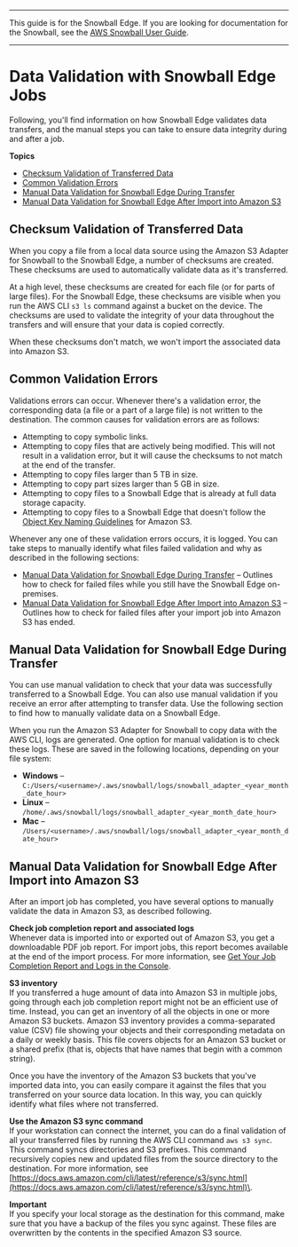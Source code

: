 --------

This guide is for the Snowball Edge\. If you are looking for documentation for the Snowball, see the [AWS Snowball User Guide](https://docs.aws.amazon.com/snowball/latest/ug/whatissnowball.html)\.

--------

# Data Validation with Snowball Edge Jobs<a name="validation"></a>

Following, you'll find information on how Snowball Edge validates data transfers, and the manual steps you can take to ensure data integrity during and after a job\.

**Topics**
+ [Checksum Validation of Transferred Data](#snowball-edge-checksums)
+ [Common Validation Errors](#validation-error-causes)
+ [Manual Data Validation for Snowball Edge During Transfer](#manual-validation-device)
+ [Manual Data Validation for Snowball Edge After Import into Amazon S3](#manual-validation-s3)

## Checksum Validation of Transferred Data<a name="snowball-edge-checksums"></a>

When you copy a file from a local data source using the Amazon S3 Adapter for Snowball to the Snowball Edge, a number of checksums are created\. These checksums are used to automatically validate data as it's transferred\.

At a high level, these checksums are created for each file \(or for parts of large files\)\. For the Snowball Edge, these checksums are visible when you run the AWS CLI `s3 ls` command against a bucket on the device\. The checksums are used to validate the integrity of your data throughout the transfers and will ensure that your data is copied correctly\.

When these checksums don't match, we won't import the associated data into Amazon S3\.

## Common Validation Errors<a name="validation-error-causes"></a>

Validations errors can occur\. Whenever there's a validation error, the corresponding data \(a file or a part of a large file\) is not written to the destination\. The common causes for validation errors are as follows:
+ Attempting to copy symbolic links\.
+ Attempting to copy files that are actively being modified\. This will not result in a validation error, but it will cause the checksums to not match at the end of the transfer\.
+ Attempting to copy files larger than 5 TB in size\.
+ Attempting to copy part sizes larger than 5 GB in size\.
+ Attempting to copy files to a Snowball Edge that is already at full data storage capacity\.
+ Attempting to copy files to a Snowball Edge that doesn't follow the [Object Key Naming Guidelines](https://docs.aws.amazon.com/AmazonS3/latest/dev/UsingMetadata.html#object-key-guidelines) for Amazon S3\.

Whenever any one of these validation errors occurs, it is logged\. You can take steps to manually identify what files failed validation and why as described in the following sections:
+ [Manual Data Validation for Snowball Edge During Transfer](#manual-validation-device) – Outlines how to check for failed files while you still have the Snowball Edge on\-premises\.
+ [Manual Data Validation for Snowball Edge After Import into Amazon S3](#manual-validation-s3) – Outlines how to check for failed files after your import job into Amazon S3 has ended\.

## Manual Data Validation for Snowball Edge During Transfer<a name="manual-validation-device"></a>

You can use manual validation to check that your data was successfully transferred to a Snowball Edge\. You can also use manual validation if you receive an error after attempting to transfer data\. Use the following section to find how to manually validate data on a Snowball Edge\.

When you run the Amazon S3 Adapter for Snowball to copy data with the AWS CLI, logs are generated\. One option for manual validation is to check these logs\. These are saved in the following locations, depending on your file system:
+ **Windows** – `C:/Users/<username>/.aws/snowball/logs/snowball_adapter_<year_month_date_hour>`
+ **Linux** – `/home/.aws/snowball/logs/snowball_adapter_<year_month_date_hour>`
+ **Mac** – `/Users/<username>/.aws/snowball/logs/snowball_adapter_<year_month_date_hour>`

## Manual Data Validation for Snowball Edge After Import into Amazon S3<a name="manual-validation-s3"></a>

After an import job has completed, you have several options to manually validate the data in Amazon S3, as described following\.

**Check job completion report and associated logs**  
Whenever data is imported into or exported out of Amazon S3, you get a downloadable PDF job report\. For import jobs, this report becomes available at the end of the import process\. For more information, see [Get Your Job Completion Report and Logs in the Console](report.md)\.

**S3 inventory**  
If you transferred a huge amount of data into Amazon S3 in multiple jobs, going through each job completion report might not be an efficient use of time\. Instead, you can get an inventory of all the objects in one or more Amazon S3 buckets\. Amazon S3 inventory provides a comma\-separated value \(CSV\) file showing your objects and their corresponding metadata on a daily or weekly basis\. This file covers objects for an Amazon S3 bucket or a shared prefix \(that is, objects that have names that begin with a common string\)\.

Once you have the inventory of the Amazon S3 buckets that you've imported data into, you can easily compare it against the files that you transferred on your source data location\. In this way, you can quickly identify what files where not transferred\.

**Use the Amazon S3 sync command**  
If your workstation can connect the internet, you can do a final validation of all your transferred files by running the AWS CLI command `aws s3 sync`\. This command syncs directories and S3 prefixes\. This command recursively copies new and updated files from the source directory to the destination\. For more information, see [https://docs.aws.amazon.com/cli/latest/reference/s3/sync.html](https://docs.aws.amazon.com/cli/latest/reference/s3/sync.html)\.

**Important**  
If you specify your local storage as the destination for this command, make sure that you have a backup of the files you sync against\. These files are overwritten by the contents in the specified Amazon S3 source\.